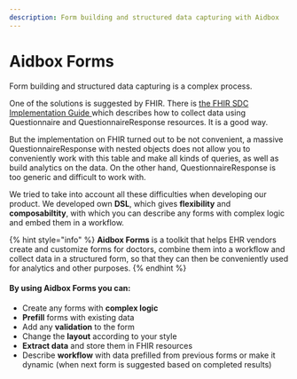 ```yaml
---
description: Form building and structured data capturing with Aidbox
---
```


# Aidbox Forms

Form building and structured data capturing is a complex process.&#x20;

One of the solutions is suggested by FHIR. There is [the FHIR SDC Implementation Guide ](https://build.fhir.org/ig/HL7/sdc/index.html)which describes how to collect data using Questionnaire and QuestionnaireResponse resources. It is a good way.

But the implementation on FHIR turned out to be not convenient, a massive QuestionnaireResponse with nested objects does not allow you to conveniently work with this table and make all kinds of queries, as well as build analytics on the data. On the other hand, QuestionnaireResponse is too generic and difficult to work with.

We tried to take into account all these difficulties when developing our product. We developed own **DSL**, which gives **flexibility** and **composabiltity**, with which you can describe any forms with complex logic and embed them in a workflow.

{% hint style="info" %}
&#x20;**Aidbox Forms** is a toolkit that helps EHR vendors create and customize forms for doctors, combine them into a workflow and collect data in a structured form, so that they can then be conveniently used for analytics and other purposes.
{% endhint %}

#### By using Aidbox Forms you can:

* Create any forms with **complex logic**
* **Prefill** forms with existing data&#x20;
* Add any **validation** to the form&#x20;
* Change the **layout** according to your style&#x20;
* **Extract data** and store them in FHIR resources&#x20;
* Describe **workflow** with data prefilled from previous forms or make it dynamic (when next form is suggested based on completed results)
